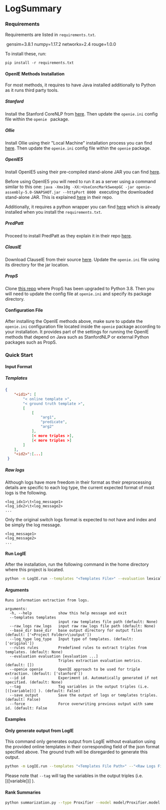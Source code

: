 # LogSummary

### Requirements

Requirements are listed in `requirements.txt`. 

​	gensim=3.8.1 numpy=1.17.2 networkx=2.4 rouge=1.0.0

To install these, run:

```
pip install -r requirements.txt
```



#### OpenIE Methods Installation

For most methods, it requires to have Java installed additionally to Python as it runs third party tools.

##### Stanford

Install the Stanford CoreNLP from [here](https://stanfordnlp.github.io/CoreNLP/index.html#download). Then update the `openie.ini` config file within the `openie ` package.

##### Ollie

Install Ollie using their "Local Machine" installation process you can find [here](https://github.com/knowitall/ollie#local-machine). Then update the `openie.ini` config file within the `openie` package.

##### OpenIE5

Install OpenIE5 using their pre-compiled stand-alone JAR you can find [here](https://github.com/dair-iitd/OpenIE-standalone#using-pre-compiled-openie-standalone-jar).

Before using OpenIE5 you will need to run it as a server using a command similar to this one: ``java -Xmx10g -XX:+UseConcMarkSweepGC -jar openie-assembly-5.0-SNAPSHOT.jar --httpPort 8000 `` executing the downloaded stand-alone JAR. This is explained [here](https://github.com/dair-iitd/OpenIE-standalone#running-as-http-server) in their repo.

Additionally, it requires a python wrapper you can find [here](https://github.com/vaibhavad/python-wrapper-OpenIE5) which is already installed when you install the ``requirements.txt``.

##### PredPatt

Proceed to install PredPatt as they explain it in their repo [here](https://github.com/hltcoe/PredPatt/blob/master/doc/get-started.md#installation). 

##### ClausIE

Download ClauseIE from their source [here](https://www.mpi-inf.mpg.de/departments/databases-and-information-systems/software/clausie/). Update the `openie.ini` file using its directory for the jar location.

##### PropS

Clone [this repo]() where PropS has been upgraded to Python 3.8. Then you will need to update the config file at `openie.ini` and specify its package directory. 



#### Configuration File

After installing the OpenIE methods above, make sure to update the `openie.ini` configuration file located inside the `openie` package according to your installation. It provides part of the settings for running the OpenIE methods that depend on Java such as StanfordNLP or external Python packages such as PropS.



### Quick Start

#### Input Format

##### Templates

```json
{
    "<id1>": [
        "< online template >",
        "< ground truth template >",
        [
            [
                "arg1",
                "predicate",
                "arg2"
            ],
            [< more triples >],
            [< more triples >]
        ]
    ],
    "<id2>":[...]
 }
```



##### Raw logs

Although logs have more freedom in their format as their preprocessing details are specific to each log type, the current expected format of  most logs is the following. 

```
<log_idx1>\t<log_message1>
<log_idx2>\t<log_message2>
...
```

Only the original switch logs format is expected to not have and index and be simply the log message.

```
<log_message1>
<log_message2>
...
```



#### Run LogIE

After the installation, run the following command in the home directory where this project is located.

```bash
python -m LogIE.run --templates "<Templates File>" --evaluation lexical --rules new --openie predpatt
```

#### Arguments

```
Runs information extraction from logs.

arguments:
  -h, --help            show this help message and exit
  --templates templates
                        input raw templates file path (default: None)
  --raw_logs raw_logs   input raw raw_logs file path (default: None)
  --base_dir base_dir   base output directory for output files (default: ['<Project Folder>\\output'])
  --log_type log_type   Input type of templates. (default: ['original'])
  --rules rules         Predefined rules to extract triples from templates. (default: None)
  --evaluation evaluation [evaluation ...]
                        Triples extraction evaluation metrics. (default: [])
  --openie openie       OpenIE approach to be used for triple extraction. (default: ['stanford'])
  --id id               Experiment id. Automatically generated if not specified. (default: None)
  --tag                 Tag variables in the output triples (i.e. [([variable])] ). (default: False)
  --save_output         Save the output of logs or templates triples. (default: False)
  --force               Force overwriting previous output with same id. (default: False
```



#### Examples

#### Only generate output from LogIE

This command only generates output from LogIE without evaluation using the provided online templates in their corresponding field of the json format specified above. The ground truth will be disregarded to generate this output. 

```bash
python -m LogIE.run --templates "<Templates File Path>" --"<Raw Logs File Path>" --rules new --openie <OpenIE approach> --save_output --tag
```

Please note that `--tag` will tag the variables in the output triples (i.e. [([variable])] ).

#### Rank Summaries

```bash
python summarization.py --type Proxifier --model model/Proxifier.model --evaluate 1 --topk 5 #evaluation mode
```


